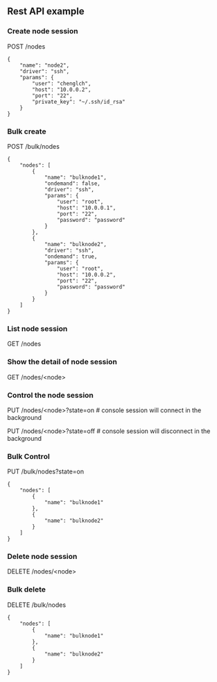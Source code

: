 ## Rest API example

### Create node session
POST /nodes
```
{
    "name": "node2",
    "driver": "ssh",
    "params": {
        "user": "chenglch",
        "host": "10.0.0.2",
        "port": "22",
        "private_key": "~/.ssh/id_rsa"
    }
}
```

### Bulk create
POST /bulk/nodes
```
{
    "nodes": [
        {
            "name": "bulknode1",
            "ondemand": false,
            "driver": "ssh",
            "params": {
                "user": "root",
                "host": "10.0.0.1",
                "port": "22",
                "password": "password"
            }
        },
        {
            "name": "bulknode2",
            "driver": "ssh",
            "ondemand": true,
            "params": {
                "user": "root",
                "host": "10.0.0.2",
                "port": "22",
                "password": "password"
            }
        }
    ]
}
```
### List node session
GET /nodes

### Show the detail of node session
GET /nodes/\<node\>

### Control the node session
PUT /nodes/\<node\>?state=on    # console session will connect in the background

PUT /nodes/\<node\>?state=off   # console session will disconnect in the background

### Bulk Control
PUT /bulk/nodes?state=on
```
{
    "nodes": [
        {
            "name": "bulknode1"
        },
        {
            "name": "bulknode2"
        }
    ]
}
```

### Delete node session
DELETE /nodes/\<node\>

### Bulk delete
DELETE /bulk/nodes
```
{
    "nodes": [
        {
            "name": "bulknode1"
        },
        {
            "name": "bulknode2"
        }
    ]
}
```
